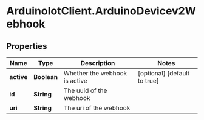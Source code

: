 # ArduinoIotClient.ArduinoDevicev2Webhook

## Properties

Name | Type | Description | Notes
------------ | ------------- | ------------- | -------------
**active** | **Boolean** | Whether the webhook is active | [optional] [default to true]
**id** | **String** | The uuid of the webhook | 
**uri** | **String** | The uri of the webhook | 


